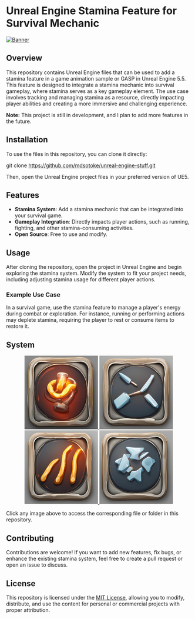 # Unreal Engine Stamina Feature for Survival Mechanic  

[![Banner](https://i.postimg.cc/GtgdSj2Z/stats.jpg)](https://postimg.cc/0KSTzD7f)

## Overview  
This repository contains Unreal Engine files that can be used to add a stamina feature in a game animation sample or GASP in Unreal Engine 5.5. This feature is designed to integrate a stamina mechanic into survival gameplay, where stamina serves as a key gameplay element. The use case involves tracking and managing stamina as a resource, directly impacting player abilities and creating a more immersive and challenging experience.  

**Note:** This project is still in development, and I plan to add more features in the future.  

## Installation  
To use the files in this repository, you can clone it directly:

git clone https://github.com/mdsotoke/unreal-engine-stuff.git


Then, open the Unreal Engine project files in your preferred version of UE5.

## Features  
- **Stamina System**: Add a stamina mechanic that can be integrated into your survival game.
- **Gameplay Integration**: Directly impacts player actions, such as running, fighting, and other stamina-consuming activities.
- **Open Source**: Free to use and modify.

## Usage  
After cloning the repository, open the project in Unreal Engine and begin exploring the stamina system. Modify the system to fit your project needs, including adjusting stamina usage for different player actions.

### Example Use Case  
In a survival game, use the stamina feature to manage a player's energy during combat or exploration. For instance, running or performing actions may deplete stamina, requiring the player to rest or consume items to restore it.

## System  
<p align="center">
  <a href="https://github.com/mdsotoke/unreal-engine-stuff/blob/main/images/health.jpg">
    <img src="https://github.com/mdsotoke/unreal-engine-stuff/blob/main/images/health.jpg" alt="Health" width="200" />
  </a>
  <a href="https://github.com/mdsotoke/unreal-engine-stuff/blob/main/images/stamina.jpg">
    <img src="https://github.com/mdsotoke/unreal-engine-stuff/blob/main/images/stamina.jpg" alt="Stamina" width="200" />
  </a>
  <a href="https://github.com/mdsotoke/unreal-engine-stuff/blob/main/images/starvation.jpg">
    <img src="https://github.com/mdsotoke/unreal-engine-stuff/blob/main/images/starvation.jpg" alt="Starvation" width="200" />
  </a>
  <a href="https://github.com/mdsotoke/unreal-engine-stuff/blob/main/images/energy.jpg">
    <img src="https://github.com/mdsotoke/unreal-engine-stuff/blob/main/images/energy.jpg" alt="Energy" width="200" />
  </a>
</p>

Click any image above to access the corresponding file or folder in this repository.

## Contributing  
Contributions are welcome! If you want to add new features, fix bugs, or enhance the existing stamina system, feel free to create a pull request or open an issue to discuss.

## License  
This repository is licensed under the [MIT License](LICENSE), allowing you to modify, distribute, and use the content for personal or commercial projects with proper attribution.
